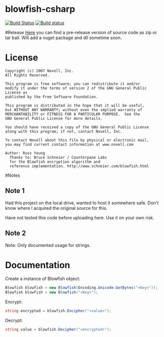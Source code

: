 blowfish-csharp
===============
[![Build Status](https://travis-ci.org/b1thunt3r/blowfish-csharp.svg?branch=master)](https://travis-ci.org/b1thunt3r/blowfish-csharp) [![Build status](https://ci.appveyor.com/api/projects/status/2yyovttq2ibfcqq2?svg=true)](https://ci.appveyor.com/project/b1thunt3r/blowfish-csharp)

#Release
[Here](https://github.com/b1thunt3r/blowfish-csharp/releases) you can find a pre-release version of source code as zip or tar ball. Will add a nuget package and dll sometime soon.


# License
```
Copyright (c) 2007 Novell, Inc.
All Rights Reserved.

This program is free software; you can redistribute it and/or
modify it under the terms of version 2 of the GNU General Public License as
published by the Free Software Foundation.

This program is distributed in the hope that it will be useful,
but WITHOUT ANY WARRANTY; without even the implied warranty of
MERCHANTABILITY or FITNESS FOR A PARTICULAR PURPOSE.  See the
GNU General Public License for more details.

You should have received a copy of the GNU General Public License
along with this program; if not, contact Novell, Inc.

To contact Novell about this file by physical or electronic mail,
you may find current contact information at www.novell.com 

Author: Russ Young
  Thanks to: Bruce Schneier / Counterpane Labs 
  for the Blowfish encryption algorithm and
  reference implementation. http://www.schneier.com/blowfish.html
```

#Notes

## Note 1
Had this project on the local drive, wanted to host it somewhere safe.
Don't know where I acquired the original source for this.

Have not tested this code before uploading here.
Use it on your own risk.

## Note 2
Note: Only documented usage for strings.

# Documentation
Create a instance of Blowfish object:
```cs
Blowfish blowfish = new Blowfish(Encoding.Unicode.GetBytes("<Key>"));
Blowfish blowfish = new Blowfish("<Key>");
```

Encrypt:
```cs
string encrypted = blowfish.Encipher("<value>");
```

Decrypt:
```cs
string value = blowfish.Decipher("<encrypted>");
```
